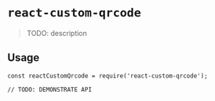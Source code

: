 # `react-custom-qrcode`

> TODO: description

## Usage

```
const reactCustomQrcode = require('react-custom-qrcode');

// TODO: DEMONSTRATE API
```
